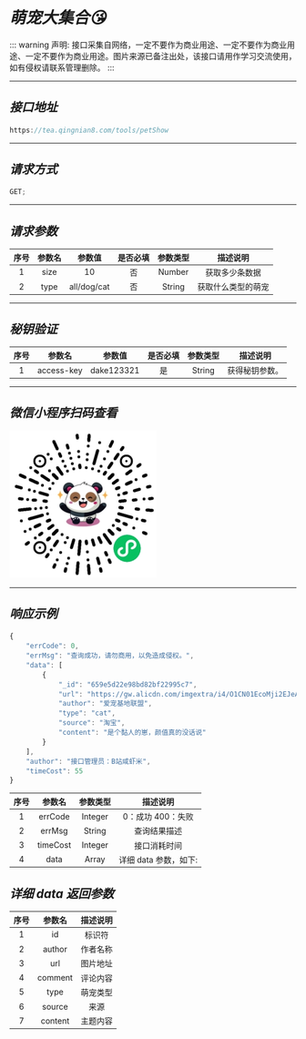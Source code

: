 # **_萌宠大集合:kissing_heart:_**

::: warning 声明:
接口采集自网络，一定不要作为商业用途、一定不要作为商业用途、一定不要作为商业用途。图片来源已备注出处，该接口请用作学习交流使用，如有侵权请联系管理删除。
:::

---

## **_接口地址_**

```js
https://tea.qingnian8.com/tools/petShow
```

---

## **_请求方式_**

```js
GET;
```

---

## **_请求参数_**

| 序号 | 参数名 |   参数值    | 是否必填 | 参数类型 |      描述说明      |
| :--: | :----: | :---------: | :------: | :------: | :----------------: |
|  1   |  size  |     10      |    否    |  Number  |   获取多少条数据   |
|  2   |  type  | all/dog/cat |    否    |  String  | 获取什么类型的萌宠 |

---

## **_秘钥验证_**

| 序号 |   参数名   |   参数值   | 是否必填 | 参数类型 |    描述说明    |
| :--: | :--------: | :--------: | :------: | :------: | :------------: |
|  1   | access-key | dake123321 |    是    |  String  | 获得秘钥参数。 |

---

## **_微信小程序扫码查看_**

![壁纸接口](../public/images/pandow.jpg)

---

## **_响应示例_**

```ts
{
	"errCode": 0,
	"errMsg": "查询成功，请勿商用，以免造成侵权。",
	"data": [
		{
			"_id": "659e5d22e98bd82bf22995c7",
			"url": "https://gw.alicdn.com/imgextra/i4/O1CN01EcoMji2EJeAxuOLX9_!!0-rate.jpg",
			"author": "爱宠基地联盟",
			"type": "cat",
			"source": "淘宝",
			"content": "是个黏人的崽，颜值真的没话说"
		}
	],
	"author": "接口管理员：B站咸虾米",
	"timeCost": 55
}
```

| 序号 |  参数名  | 参数类型 |       描述说明        |
| :--: | :------: | :------: | :-------------------: |
|  1   | errCode  | Integer  |   0：成功 400：失败   |
|  2   |  errMsg  |  String  |     查询结果描述      |
|  3   | timeCost | Integer  |     接口消耗时间      |
|  4   |   data   |  Array   | 详细 data 参数，如下: |

## **_详细 data 返回参数_**

| 序号 | 参数名  | 描述说明 |
| :--: | :-----: | :------: |
|  1   |   id    |  标识符  |
|  2   | author  | 作者名称 |
|  3   |   url   | 图片地址 |
|  4   | comment | 评论内容 |
|  5   |  type   | 萌宠类型 |
|  6   | source  |   来源   |
|  7   | content | 主题内容 |
